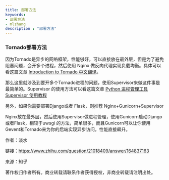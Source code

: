 ```yaml
---
title: 部署方法
keywords:
- 部署方法
- mlzhang
description : "部署方法"
---
```

### Tornado部署方法

因为Tornado是异步的网络框架，性能够好，可以直接放在最外层，但是为了避免阻塞问题，会开多个进程，然后使用 Nginx 做反向代理实现负载均衡。具体可以看这篇文章 [Introduction to Tornado 中文翻译](https://link.zhihu.com/?target=https%3A//mirrors.segmentfault.com/itt2zh/ch8.html)。

那么这里就涉及到要开多个Tornado进程的问题，使用Supervisor来做这件事是最简单的。Supervisor 的使用方法可以看这篇文章 [Python 进程管理工具 Supervisor 使用教程](https://link.zhihu.com/?target=http%3A//www.restran.net/2015/10/04/supervisord-tutorial/)

另外，如果你需要部署Django或者 Flask，则推荐 Nginx+Gunicorn+Supervisor

Nginx放在最外层，然后使用Supervisor做进程管理，使用Gunicorn启动Django或者Flask，相较于uwsgi 的方法，简单很多，而且Gunicorn可以让你使用Gevent和Tornado来为你的后端实现异步访问，性能直接飙升。

作者：淡水

链接：https://www.zhihu.com/question/21018409/answer/164837163

来源：知乎

著作权归作者所有。商业转载请联系作者获得授权，非商业转载请注明出处。